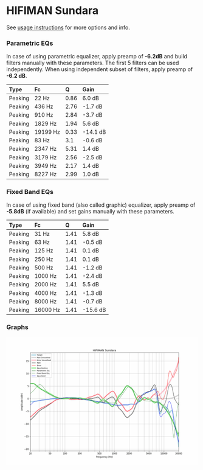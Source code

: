 # HIFIMAN Sundara
See [usage instructions](https://github.com/jaakkopasanen/AutoEq#usage) for more options and info.

### Parametric EQs
In case of using parametric equalizer, apply preamp of **-6.2dB** and build filters manually
with these parameters. The first 5 filters can be used independently.
When using independent subset of filters, apply preamp of **-6.2 dB**.

| Type    | Fc       |    Q | Gain     |
|:--------|:---------|:-----|:---------|
| Peaking | 22 Hz    | 0.86 | 6.0 dB   |
| Peaking | 436 Hz   | 2.76 | -1.7 dB  |
| Peaking | 910 Hz   | 2.84 | -3.7 dB  |
| Peaking | 1829 Hz  | 1.94 | 5.6 dB   |
| Peaking | 19199 Hz | 0.33 | -14.1 dB |
| Peaking | 83 Hz    | 3.1  | -0.6 dB  |
| Peaking | 2347 Hz  | 5.31 | 1.4 dB   |
| Peaking | 3179 Hz  | 2.56 | -2.5 dB  |
| Peaking | 3949 Hz  | 2.17 | 1.4 dB   |
| Peaking | 8227 Hz  | 2.99 | 1.0 dB   |

### Fixed Band EQs
In case of using fixed band (also called graphic) equalizer, apply preamp of **-5.8dB**
(if available) and set gains manually with these parameters.

| Type    | Fc       |    Q | Gain     |
|:--------|:---------|:-----|:---------|
| Peaking | 31 Hz    | 1.41 | 5.8 dB   |
| Peaking | 63 Hz    | 1.41 | -0.5 dB  |
| Peaking | 125 Hz   | 1.41 | 0.1 dB   |
| Peaking | 250 Hz   | 1.41 | 0.1 dB   |
| Peaking | 500 Hz   | 1.41 | -1.2 dB  |
| Peaking | 1000 Hz  | 1.41 | -2.4 dB  |
| Peaking | 2000 Hz  | 1.41 | 5.5 dB   |
| Peaking | 4000 Hz  | 1.41 | -1.3 dB  |
| Peaking | 8000 Hz  | 1.41 | -0.7 dB  |
| Peaking | 16000 Hz | 1.41 | -15.6 dB |

### Graphs
![](./HIFIMAN%20Sundara.png)